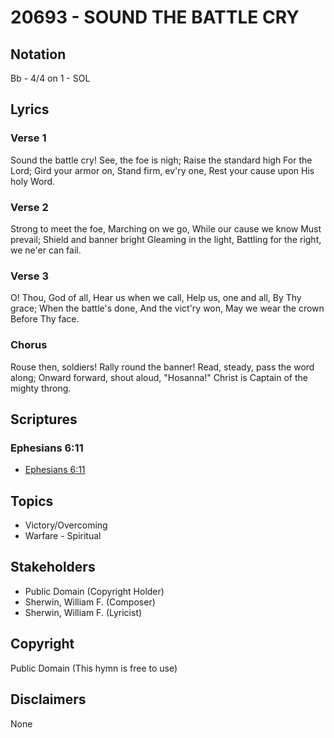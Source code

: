 # 20693 - SOUND THE BATTLE CRY

## Notation

Bb - 4/4 on 1 - SOL

## Lyrics

### Verse 1

Sound the battle cry! See, the foe is nigh; Raise the standard high For the Lord; Gird your armor on, Stand firm, ev'ry one, Rest your cause upon His holy Word.

### Verse 2

Strong to meet the foe, Marching on we go, While our cause we know Must prevail; Shield and banner bright Gleaming in the light, Battling for the right, we ne'er can fail.

### Verse 3

O! Thou, God of all, Hear us when we call, Help us, one and all, By Thy grace; When the battle's done, And the vict'ry won, May we wear the crown Before Thy face.

### Chorus

Rouse then, soldiers! Rally round the banner! Read, steady, pass the word along; Onward forward, shout aloud, "Hosanna!" Christ is Captain of the mighty throng.


## Scriptures

### Ephesians 6:11

- [Ephesians 6:11](https://www.biblegateway.com/passage/?search=Ephesians%206%3A11)


## Topics

- Victory/Overcoming
- Warfare - Spiritual

## Stakeholders

- Public Domain (Copyright Holder)
- Sherwin, William F. (Composer)
- Sherwin, William F. (Lyricist)

## Copyright

Public Domain
(This hymn is free to use)

## Disclaimers

None

